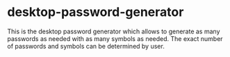 # desktop-password-generator
This is the desktop password generator which allows to generate as many passwords as needed with as many symbols as needed. The exact number of passwords and symbols can be determined by user.
